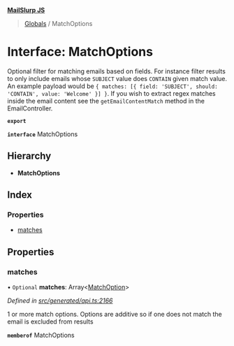 **[MailSlurp JS](../README.md)**

> [Globals](../README.md) / MatchOptions

# Interface: MatchOptions

Optional filter for matching emails based on fields. For instance filter results to only include emails whose `SUBJECT` value does `CONTAIN` given match value. An example payload would be `{ matches: [{ field: 'SUBJECT', should: 'CONTAIN', value: 'Welcome' }] }`. If you wish to extract regex matches inside the email content see the `getEmailContentMatch` method in the EmailController.

**`export`** 

**`interface`** MatchOptions

## Hierarchy

* **MatchOptions**

## Index

### Properties

* [matches](matchoptions.md#matches)

## Properties

### matches

• `Optional` **matches**: Array\<[MatchOption](../modules/matchoption.md)>

*Defined in [src/generated/api.ts:2166](https://github.com/mailslurp/mailslurp-client/blob/fb74c9f/src/generated/api.ts#L2166)*

1 or more match options. Options are additive so if one does not match the email is excluded from results

**`memberof`** MatchOptions
